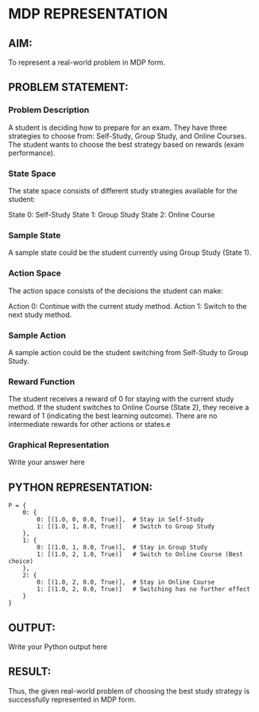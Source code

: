 # MDP REPRESENTATION

## AIM:
To represent a real-world problem in MDP form.

## PROBLEM STATEMENT:

### Problem Description
A student is deciding how to prepare for an exam. They have three strategies to choose from: Self-Study, Group Study, and Online Courses. The student wants to choose the best strategy based on rewards (exam performance).

### State Space
The state space consists of different study strategies available for the student:

State 0: Self-Study
State 1: Group Study
State 2: Online Course

### Sample State
A sample state could be the student currently using Group Study (State 1).

### Action Space
The action space consists of the decisions the student can make:

Action 0: Continue with the current study method.
Action 1: Switch to the next study method.

### Sample Action
A sample action could be the student switching from Self-Study to Group Study.

### Reward Function
The student receives a reward of 0 for staying with the current study method.
If the student switches to Online Course (State 2), they receive a reward of 1 (indicating the best learning outcome).
There are no intermediate rewards for other actions or states.e

### Graphical Representation
Write your answer here

## PYTHON REPRESENTATION:
```
P = {
    0: {  
        0: [(1.0, 0, 0.0, True)],  # Stay in Self-Study
        1: [(1.0, 1, 0.0, True)]   # Switch to Group Study
    },
    1: {  
        0: [(1.0, 1, 0.0, True)],  # Stay in Group Study
        1: [(1.0, 2, 1.0, True)]   # Switch to Online Course (Best choice)
    },
    2: {  
        0: [(1.0, 2, 0.0, True)],  # Stay in Online Course
        1: [(1.0, 2, 0.0, True)]   # Switching has no further effect
    }
}
```


## OUTPUT:
Write your Python output here

## RESULT:
Thus, the given real-world problem of choosing the best study strategy is successfully represented in MDP form.


